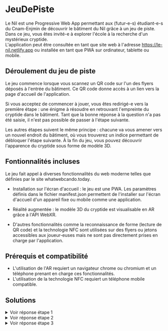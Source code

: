 # JeuDePiste

Le Nil est une Progressive Web App permettant aux (futur-e-s) étudiant-e-s du Cnam-Enjmin de découvrir le bâtiment du Nil grâce à un jeu de piste. Dans ce jeu, vous êtes invité-e à explorer l'école à la recherche d'un mystérieux cryptide.  
L'application peut être consultée en tant que site web à l'adresse https://le-nil.netlify.app ou installée en tant que PWA sur ordinateur, tablette ou mobile.

## Déroulement du jeu de piste

Le jeu commence lorsque vous scannez un QR code sur l'un des flyers déposés à l'entrée du bâtiment. Ce QR code donne accès à un lien vers la page d'accueil de l'application.

Si vous acceptez de commencer à jouer, vous êtes redirigé-e vers la première étape : une énigme à résoudre en retrouvant l'empreinte du cryptide dans le bâtiment. Tant que la bonne réponse à la question n'a pas été saisie, il n'est pas possible de passer à l'étape suivante.

Les autres étapes suivent le même principe : chacune va vous amener vers un nouvel endroit du bâtiment, où vous trouverez un indice permettant de débloquer l'étape suivante. À la fin du jeu, vous pouvez découvrir l'apparence du cryptide sous forme de modèle 3D.

## Fontionnalités incluses

Le jeu fait appel à diverses fonctionnalités du web moderne telles que définies par le site whatwebcando.today.

- Installation sur l'écran d'accueil : le jeu est une PWA. Les paramètres définis dans le fichier manifest.json permettent de l'installer sur l'écran d'accueil d'un appareil fixe ou mobile comme une application.

- Réalité augmentée : le modèle 3D du cryptide est visualisable en AR grâce à l'API WebXR.

- D'autres fonctionnalités comme la reconnaissance de forme (lecture de QR code) et la technologie NFC sont utilisées sur des flyers ou jetons accessibles aux joueur-euses mais ne sont pas directement prises en charge par l'application.

## Prérequis et compatibilité

- L'utilisation de l'AR requiert un navigateur chrome ou chromium et un téléphone prenant en charge ces fonctionnalités.
- L'utilisation de la technologie NFC requiert un téléphone mobile compatible.

## Solutions

<details>
  <summary>Voir réponse étape 1</summary>
  distributeur
</details>
<details>
  <summary>Voir réponse étape 2</summary>
  tartiflette
</details>
<details>
  <summary>Voir réponse étape 3</summary>
  nessie
</details>
